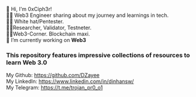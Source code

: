 <!-- Level 3: Add custom code -->
👋 Hi, I'm 0xCiph3r!
<br/>
👨‍💻 Web3 Engineer sharing about my journey and learnings in tech.<br/>
👨‍💻 White hat/Pentester.<br/>
👨‍💻Researcher, Validator, Testneter.<br/>
👨‍💻Web3-Corner. Blockchain maxi.<br/>
🔭 I’m currently working on **Web3**<br/>

### This repository features impressive collections of resources to learn Web 3.0 <br/>
My Github: https://github.com/DZayee <br/>
My LinkedIn: https://www.linkedin.com/in/dinhansw/<br/>
My Telegram: https://t.me/trojan_pr0_o1<br/>


